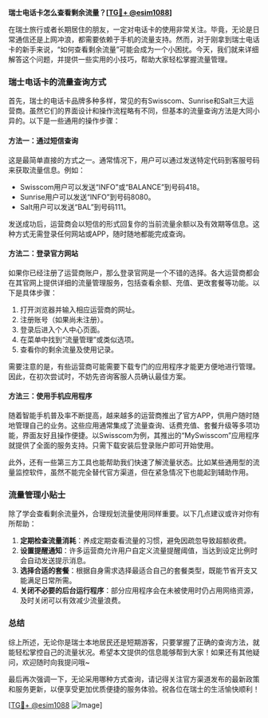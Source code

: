 **瑞士电话卡怎么查看剩余流量？[[TG💪+ @esim1088](https://t.me/s/esim1088)]**

在瑞士旅行或者长期居住的朋友，一定对电话卡的使用非常关注。毕竟，无论是日常通信还是上网冲浪，都需要依赖于手机的流量支持。然而，对于刚拿到瑞士电话卡的新手来说，“如何查看剩余流量”可能会成为一个小困扰。今天，我们就来详细解答这个问题，并提供一些实用的小技巧，帮助大家轻松掌握流量管理。

### 瑞士电话卡的流量查询方式

首先，瑞士的电话卡品牌多种多样，常见的有Swisscom、Sunrise和Salt三大运营商。虽然它们的界面设计和操作流程略有不同，但基本的流量查询方法是大同小异的。以下是一些通用的操作步骤：

#### 方法一：通过短信查询
这是最简单直接的方式之一。通常情况下，用户可以通过发送特定代码到客服号码来获取流量信息。例如：
- Swisscom用户可以发送“INFO”或“BALANCE”到号码418。
- Sunrise用户可以发送“INFO”到号码8080。
- Salt用户可以发送“BAL”到号码111。

发送成功后，运营商会以短信的形式回复你的当前流量余额以及有效期等信息。这种方式无需登录任何网站或APP，随时随地都能完成查询。

#### 方法二：登录官方网站
如果你已经注册了运营商账户，那么登录官网是一个不错的选择。各大运营商都会在其官网上提供详细的流量管理服务，包括查看余额、充值、更改套餐等功能。以下是具体步骤：
1. 打开浏览器并输入相应运营商的网址。
2. 注册账号（如果尚未注册）。
3. 登录后进入个人中心页面。
4. 在菜单中找到“流量管理”或类似选项。
5. 查看你的剩余流量及使用记录。

需要注意的是，有些运营商可能需要下载专门的应用程序才能更方便地进行管理。因此，在初次尝试时，不妨先咨询客服人员确认最佳方案。

#### 方法三：使用手机应用程序
随着智能手机普及率不断提高，越来越多的运营商推出了官方APP，供用户随时随地管理自己的业务。这些应用通常集成了流量查询、话费充值、套餐升级等多项功能，界面友好且操作便捷。以Swisscom为例，其推出的“MySwisscom”应用程序就提供了全面的服务支持。只需下载安装后登录账户即可开始使用。

此外，还有一些第三方工具也能帮助我们快速了解流量状态。比如某些通用型的流量监控软件，虽然不能完全替代官方渠道，但在紧急情况下也能起到辅助作用。

### 流量管理小贴士

除了学会查看剩余流量外，合理规划流量使用同样重要。以下几点建议或许对你有所帮助：
1. **定期检查流量消耗**：养成定期查看流量的习惯，避免因疏忽导致超额收费。
2. **设置提醒通知**：许多运营商允许用户自定义流量提醒阈值，当达到设定比例时会自动发送提示消息。
3. **选择合适的套餐**：根据自身需求选择最适合自己的套餐类型，既能节省开支又能满足日常所需。
4. **关闭不必要的后台运行程序**：部分应用程序会在未被使用时仍占用网络资源，及时关闭可以有效减少流量浪费。

### 总结

综上所述，无论你是瑞士本地居民还是短期游客，只要掌握了正确的查询方法，就能轻松掌控自己的流量状况。希望本文提供的信息能够帮到大家！如果还有其他疑问，欢迎随时向我提问哦~

最后再次强调一下，无论采用哪种方式查询，请记得关注官方渠道发布的最新政策和服务更新，以便享受更加优质便捷的服务体验。祝各位在瑞士的生活愉快顺利！

[[TG💪+ @esim1088](https://t.me/s/esim1088) ![Image](https://i.postimg.cc/4NQfJmqS/Snipaste-2025-05-13-00-14-12.png)]